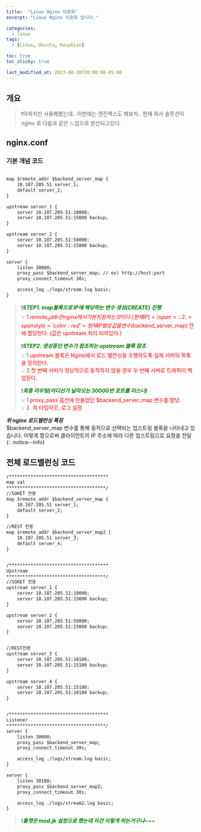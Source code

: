 ```yaml
---
title:  "Linux Nginx 이중화"
excerpt: "Linux Nginx 이중화 입니다."

categories:
  - linux
tags:
  - [Linux, Ubuntu, Raspbian]

toc: true
toc_sticky: true

last_modified_at: 2023-08-20T20:00:00-05:00
---
```


## 개요
> ❗아파치만 사용해봤는데.. 이번에는 엔진엑스도 해보자.. 현재 회사 솔루션이 nginx 로 다음과 같은 느낌으로 분산되고있다.  



## nginx.conf
### 기본 개념 코드
```jsp

map $remote_addr $backend_server_map {
	10.107.205.51 server_1;
	default server_2;
}

upstream server_1 {
	server 10.107.205.51:10000;
	server 10.107.205.51:15000 backup;
}

upstream server_2 {
	server 10.107.205.51:50000;
	server 10.107.205.51:15000 backup;
}

server {
    listen 30000;
    proxy_pass $backend_server_map; // ex) http://host:port
    proxy_connect_timeout 30s;

	access_log ./logs/stream.log basic;
}

```
  
  
> ❗<span style='color:green'>***STEP1. map블록으로 IP에 해당하는 변수 생성(CREATE) 진행***</span>  
> 💡 1.<span style='color:red'>$remote_addr 은 nginx에서 기본지원하는 것이다. (현재IP)</span>  
> 💡 2.<span style='color:red'>현재IP 별로 값을 변수($backend_server_map) 안에 할당한다. (값은 upstream 처리 되어있다.)</span>    
>   
> ❗<span style='color:green'>***STEP2. 생성중인 변수가 참조하는 upstream 블록 참조***</span>  
> 💡 1.<span style='color:red'>upstream 블록은 Nginx에서 로드 밸런싱을 수행하도록 실제 서버의 목록을 정의한다.</span>  
> 💡 2.<span style='color:red'>첫 번째 서버가 정상적으로 동작하지 않을 경우 두 번째 서버로 트래픽이 백업된다.</span>  
>   
> ❗<span style='color:green'>***최종 라우팅(어디선가 날라오는 30000번 포트를 리스너)***</span>  
> 💡 1.<span style='color:red'>proxy_pass 옵션에 만들었던 $backend_server_map 변수를 할당.</span>  
> 💡 2.<span style='color:red'> 외 타임아웃, 로그 설정</span>  
  
***위 nginx 로드밸런싱 특징***  
$backend_server_map 변수를 통해 동적으로 선택되는 업스트림 블록을 나타내고 있습니다. 이렇게 함으로써 클라이언트의 IP 주소에 따라 다른 업스트림으로 요청을 전달
{: .notice--info}
  


## 전체 로드밸런싱 코드
```jsp
/*************************************
map val
*************************************/
//SOKET 전용
map $remote_addr $backend_server_map {
	10.107.205.51 server_1;
	default server_2;
}

//REST 전용
map $remote_addr $backend_server_map2 {
	10.107.205.51 server_3;
	default server_4;
}


/*************************************
Upstream 
*************************************/
//SOKET 전용
upstream server_1 {
	server 10.107.205.51:10000;
	server 10.107.205.51:15000 backup;
}

upstream server_2 {
	server 10.107.205.51:50000;
	server 10.107.205.51:15000 backup;
}


//REST전용
upstream server_3 {
	server 10.107.205.51:10180;
	server 10.107.205.51:15180 backup;
}

upstream server_4 {
	server 10.107.205.51:15180;
	server 10.107.205.51:10180 backup;
}


/*************************************
Listener 
*************************************/
server {
    listen 30000;
    proxy_pass $backend_server_map;
    proxy_connect_timeout 30s;

	access_log ./logs/stream.log basic;
}

server {
    listen 30180;
    proxy_pass $backend_server_map2;
    proxy_connect_timeout 30s;

	access_log ./logs/stream2.log basic;
}

```
  
  
> ❗<span style='color:green'>***톰캣은 mod.jk 설정으로 했는데 이건 이렇게 하는거구나~~~***</span>  